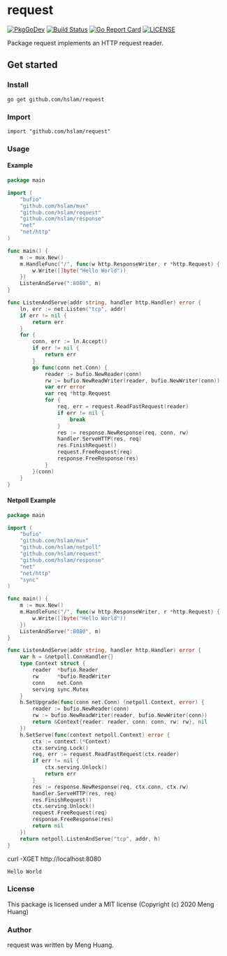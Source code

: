 # request
[![PkgGoDev](https://pkg.go.dev/badge/github.com/hslam/request)](https://pkg.go.dev/github.com/hslam/request)
[![Build Status](https://travis-ci.org/hslam/request.svg?branch=master)](https://travis-ci.org/hslam/request)
[![Go Report Card](https://goreportcard.com/badge/github.com/hslam/request)](https://goreportcard.com/report/github.com/hslam/request)
[![LICENSE](https://img.shields.io/github/license/hslam/request.svg?style=flat-square)](https://github.com/hslam/request/blob/master/LICENSE)

Package request implements an HTTP request reader.

## Get started

### Install
```
go get github.com/hslam/request
```
### Import
```
import "github.com/hslam/request"
```
### Usage
#### Example
```go
package main

import (
	"bufio"
	"github.com/hslam/mux"
	"github.com/hslam/request"
	"github.com/hslam/response"
	"net"
	"net/http"
)

func main() {
	m := mux.New()
	m.HandleFunc("/", func(w http.ResponseWriter, r *http.Request) {
		w.Write([]byte("Hello World"))
	})
	ListenAndServe(":8080", m)
}

func ListenAndServe(addr string, handler http.Handler) error {
	ln, err := net.Listen("tcp", addr)
	if err != nil {
		return err
	}
	for {
		conn, err := ln.Accept()
		if err != nil {
			return err
		}
		go func(conn net.Conn) {
			reader := bufio.NewReader(conn)
			rw := bufio.NewReadWriter(reader, bufio.NewWriter(conn))
			var err error
			var req *http.Request
			for {
				req, err = request.ReadFastRequest(reader)
				if err != nil {
					break
				}
				res := response.NewResponse(req, conn, rw)
				handler.ServeHTTP(res, req)
				res.FinishRequest()
				request.FreeRequest(req)
				response.FreeResponse(res)
			}
		}(conn)
	}
}
```

#### Netpoll Example
```go
package main

import (
	"bufio"
	"github.com/hslam/mux"
	"github.com/hslam/netpoll"
	"github.com/hslam/request"
	"github.com/hslam/response"
	"net"
	"net/http"
	"sync"
)

func main() {
	m := mux.New()
	m.HandleFunc("/", func(w http.ResponseWriter, r *http.Request) {
		w.Write([]byte("Hello World"))
	})
	ListenAndServe(":8080", m)
}

func ListenAndServe(addr string, handler http.Handler) error {
	var h = &netpoll.ConnHandler{}
	type Context struct {
		reader  *bufio.Reader
		rw      *bufio.ReadWriter
		conn    net.Conn
		serving sync.Mutex
	}
	h.SetUpgrade(func(conn net.Conn) (netpoll.Context, error) {
		reader := bufio.NewReader(conn)
		rw := bufio.NewReadWriter(reader, bufio.NewWriter(conn))
		return &Context{reader: reader, conn: conn, rw: rw}, nil
	})
	h.SetServe(func(context netpoll.Context) error {
		ctx := context.(*Context)
		ctx.serving.Lock()
		req, err := request.ReadFastRequest(ctx.reader)
		if err != nil {
			ctx.serving.Unlock()
			return err
		}
		res := response.NewResponse(req, ctx.conn, ctx.rw)
		handler.ServeHTTP(res, req)
		res.FinishRequest()
		ctx.serving.Unlock()
		request.FreeRequest(req)
		response.FreeResponse(res)
		return nil
	})
	return netpoll.ListenAndServe("tcp", addr, h)
}
```

curl -XGET http://localhost:8080
```
Hello World
```

### License
This package is licensed under a MIT license (Copyright (c) 2020 Meng Huang)


### Author
request was written by Meng Huang.


